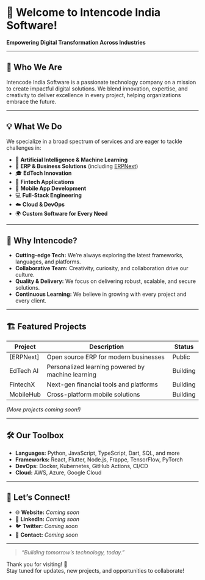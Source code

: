# 👋 Welcome to Intencode India Software!

**Empowering Digital Transformation Across Industries**

---

## 🚀 Who We Are
Intencode India Software is a passionate technology company on a mission to create impactful digital solutions. We blend innovation, expertise, and creativity to deliver excellence in every project, helping organizations embrace the future.

---

## 💡 What We Do
We specialize in a broad spectrum of services and are eager to tackle challenges in:

- 🤖 **Artificial Intelligence & Machine Learning**
- 🏢 **ERP & Business Solutions** (including [ERPNext](https://github.com/intencodeindia/ERPnext))
- 🎓 **EdTech Innovation**
- 💸 **Fintech Applications**
- 📱 **Mobile App Development**
- 💻 **Full-Stack Engineering**
- ☁️ **Cloud & DevOps**
- 🌍 **Custom Software for Every Need**

---

## 🌟 Why Intencode?
- **Cutting-edge Tech:** We’re always exploring the latest frameworks, languages, and platforms.
- **Collaborative Team:** Creativity, curiosity, and collaboration drive our culture.
- **Quality & Delivery:** We focus on delivering robust, scalable, and secure solutions.
- **Continuous Learning:** We believe in growing with every project and every client.

---

## 🏗️ Featured Projects

| Project    | Description                                      | Status    |
|------------|--------------------------------------------------|-----------|
| [ERPNext]  | Open source ERP for modern businesses            | Public    |
| EdTech AI  | Personalized learning powered by machine learning| Building  |
| FintechX   | Next-gen financial tools and platforms           | Building  |
| MobileHub  | Cross-platform mobile solutions                  | Building  |

*(More projects coming soon!)*

---

## 🛠️ Our Toolbox

- **Languages:** Python, JavaScript, TypeScript, Dart, SQL, and more
- **Frameworks:** React, Flutter, Node.js, Frappe, TensorFlow, PyTorch
- **DevOps:** Docker, Kubernetes, GitHub Actions, CI/CD
- **Cloud:** AWS, Azure, Google Cloud

---

## 🤝 Let’s Connect!

- 🌐 **Website:** _Coming soon_
- 💼 **LinkedIn:** _Coming soon_
- 🐦 **Twitter:** _Coming soon_
- 📧 **Contact:** _Coming soon_

---

> _“Building tomorrow’s technology, today.”_

Thank you for visiting! 🌟  
Stay tuned for updates, new projects, and opportunities to collaborate!
